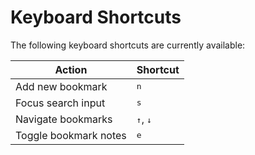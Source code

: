 # Keyboard Shortcuts

The following keyboard shortcuts are currently available:

| Action                                                                                    | Shortcut                            |
|-------------------------------------------------------------------------------------------|-------------------------------------|
| Add new bookmark                                                                          | <kbd>n</kbd>                        |
| Focus search input                                                                        | <kbd>s</kbd>                        |
| Navigate bookmarks                                                                        | <kbd>↑</kbd>, <kbd>↓</kbd>          |
| Toggle bookmark notes                                                                     | <kbd>e</kbd>                        |
